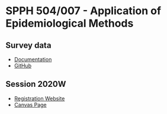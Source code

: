 # SPPH 504/007 - Application of Epidemiological Methods

## Survey data

- [Documentation](https://ehsanx.github.io/SPPH504007SurveyData/docs/)
- [GitHub](https://github.com/ehsanx/SPPH504007SurveyData)

## Session 2020W

- [Registration Website](https://courses.students.ubc.ca/cs/courseschedule?pname=subjarea&tname=subj-course&dept=SPPH&course=504)
- [Canvas Page](https://canvas.ubc.ca/courses/56252)

